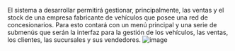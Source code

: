 El sistema a desarrollar permitirá gestionar, principalmente, las ventas y el stock de una empresa fabricante de vehículos que posee una red de concesionarios. 
Para esto contará con un menú principal y una serie de submenús que serán la interfaz para la gestión de los vehículos, las ventas, los clientes, las sucursales y sus vendedores.
![image](https://github.com/user-attachments/assets/41ae7e3d-2a6f-4fcf-91b7-f4eab974ff18)


